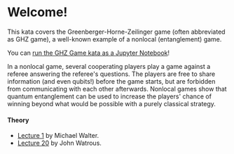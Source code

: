 # Welcome!

This kata covers the Greenberger-Horne-Zeilinger game (often abbreviated as GHZ game), 
a well-known example of a nonlocal (entanglement) game. 

You can [run the GHZ Game kata as a Jupyter Notebook](https://mybinder.org/v2/gh/Microsoft/QuantumKatas/master?filepath=GHZGame%2FGHZGame.ipynb)!

In a nonlocal game, several cooperating players play a game against a referee answering the referee's questions. The players are free to share information
(and even qubits!) before the game starts, but are forbidden from communicating
with each other afterwards. Nonlocal games show that quantum entanglement can be
used to increase the players' chance of winning beyond what would be possible with a
purely classical strategy.

#### Theory

* [Lecture 1](https://staff.fnwi.uva.nl/m.walter/physics491/lecture1.pdf) by Michael Walter.
* [Lecture 20](https://cs.uwaterloo.ca/~watrous/CPSC519/LectureNotes/20.pdf) by John Watrous.
